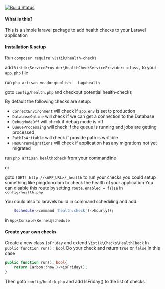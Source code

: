 [![Build Status](https://travis-ci.org/vistik/heath-checks.svg?branch=master)](https://travis-ci.org/vistik/heath-checks)

#### What is this?

This is a simple laravel package to add health checks to your Laravel application

#### Installation & setup

Run `composer require vistik/health-checks`

add `Vistik\ServiceProvider\HealthCheckServiceProvider::class,` to your `app.php` file

run `php artisan vendor:publish --tag=health`

goto `config/health.php` and checkout potential health-checks

By default the following checks are setup:
- `CorrectEnvironment` will check if `app.env` is set to production
- `DatabaseOnline` will check if we can get a connection to the Database
- `DebugModeOff` will check if debug mode is off
- `QueueProcessing` will check if the queue is running and jobs are getting processed
- `PathIsWritable` will check if provide path is writable
- `HasUnrunMigrations` will check if application has any migrations not yet migrated

run `php artisan health:check` from your commandline

or

goto `[GET] http://<APP_URL>/_health` to run your checks you could setup something like pingdom.com to check the health of your application
You can disable this route by setting `route.enabled = false` in `config/health.php`

You could also to laravels build in command scheduling and add:
```php
    $schedule->command('health:check')->hourly();
```

in `App\Console\Kernel@schedule`

#### Create your own checks

Create a new class `IsFriday` and extend `Vistik\Checks\HealthCheck`
In `public function run(): bool` Do your check and return `true` or `false`
In this case 
```php
public function run(): bool{
    return Carbon::now()->isFriday();
}
```

Then goto `config/health.php` and add IsFriday() to the list of checks